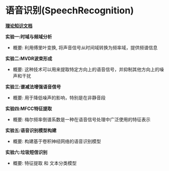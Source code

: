 # 语音识别(SpeechRecognition)

**[理论知识文档]("./Doc/doc.md")**

**实验一:时域与频域分析**
- 概要: 利用傅里叶变换, 将声音信号从时间域转换为频率域，提供频谱信息

**实验二:MVDR波束形成**
- 概要: 这种技术可以用来提取特定方向上的语音信号，并抑制其他方向上的噪声和干扰

**实验三:谱减法增强语音信号**
- 概要: 用于降低噪声的影响，特别是在非静音段

**实验四:MFCC特征提取**
- 概要: 梅尔频率倒谱系数是一种在语音信号处理中广泛使用的特征表示

**实验五:语音识别模型构建**
- 概要: 构建基于卷积神经网络的语音识别模型

**实验六:垃圾短信识别**
- 概要: 特征提取 和 文本分类模型